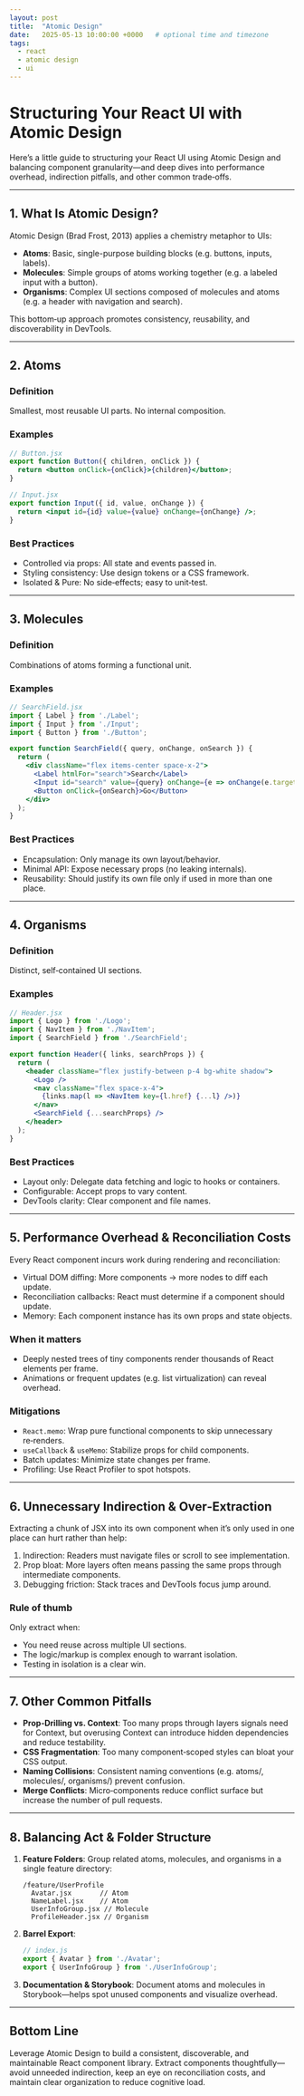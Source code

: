 ```yaml
---
layout: post
title:  "Atomic Design"
date:   2025-05-13 10:00:00 +0000   # optional time and timezone
tags:
  - react
  - atomic design
  - ui
---
```


# Structuring Your React UI with Atomic Design

Here’s a little guide to structuring your React UI using Atomic Design and balancing component granularity—and deep dives into performance overhead, indirection pitfalls, and other common trade‑offs.

---

## 1. What Is Atomic Design?

Atomic Design (Brad Frost, 2013) applies a chemistry metaphor to UIs:

- **Atoms**: Basic, single-purpose building blocks (e.g. buttons, inputs, labels).
- **Molecules**: Simple groups of atoms working together (e.g. a labeled input with a button).
- **Organisms**: Complex UI sections composed of molecules and atoms (e.g. a header with navigation and search).

This bottom‑up approach promotes consistency, reusability, and discoverability in DevTools.

---

## 2. Atoms

### Definition

Smallest, most reusable UI parts. No internal composition.

### Examples

```jsx
// Button.jsx
export function Button({ children, onClick }) {
  return <button onClick={onClick}>{children}</button>;
}

// Input.jsx
export function Input({ id, value, onChange }) {
  return <input id={id} value={value} onChange={onChange} />;
}
```

### Best Practices

- Controlled via props: All state and events passed in.
- Styling consistency: Use design tokens or a CSS framework.
- Isolated & Pure: No side‑effects; easy to unit‑test.

---

## 3. Molecules

### Definition

Combinations of atoms forming a functional unit.

### Examples

```jsx
// SearchField.jsx
import { Label } from './Label';
import { Input } from './Input';
import { Button } from './Button';

export function SearchField({ query, onChange, onSearch }) {
  return (
    <div className="flex items-center space-x-2">
      <Label htmlFor="search">Search</Label>
      <Input id="search" value={query} onChange={e => onChange(e.target.value)} />
      <Button onClick={onSearch}>Go</Button>
    </div>
  );
}
```

### Best Practices

- Encapsulation: Only manage its own layout/behavior.
- Minimal API: Expose necessary props (no leaking internals).
- Reusability: Should justify its own file only if used in more than one place.

---

## 4. Organisms

### Definition

Distinct, self‑contained UI sections.

### Examples

```jsx
// Header.jsx
import { Logo } from './Logo';
import { NavItem } from './NavItem';
import { SearchField } from './SearchField';

export function Header({ links, searchProps }) {
  return (
    <header className="flex justify-between p-4 bg-white shadow">
      <Logo />
      <nav className="flex space-x-4">
        {links.map(l => <NavItem key={l.href} {...l} />)}
      </nav>
      <SearchField {...searchProps} />
    </header>
  );
}
```

### Best Practices

- Layout only: Delegate data fetching and logic to hooks or containers.
- Configurable: Accept props to vary content.
- DevTools clarity: Clear component and file names.

---

## 5. Performance Overhead & Reconciliation Costs

Every React component incurs work during rendering and reconciliation:

- Virtual DOM diffing: More components → more nodes to diff each update.
- Reconciliation callbacks: React must determine if a component should update.
- Memory: Each component instance has its own props and state objects.

### When it matters

- Deeply nested trees of tiny components render thousands of React elements per frame.
- Animations or frequent updates (e.g. list virtualization) can reveal overhead.

### Mitigations

- `React.memo`: Wrap pure functional components to skip unnecessary re‑renders.
- `useCallback` & `useMemo`: Stabilize props for child components.
- Batch updates: Minimize state changes per frame.
- Profiling: Use React Profiler to spot hotspots.

---

## 6. Unnecessary Indirection & Over‑Extraction

Extracting a chunk of JSX into its own component when it’s only used in one place can hurt rather than help:

1. Indirection: Readers must navigate files or scroll to see implementation.
2. Prop bloat: More layers often means passing the same props through intermediate components.
3. Debugging friction: Stack traces and DevTools focus jump around.

### Rule of thumb

Only extract when:

- You need reuse across multiple UI sections.
- The logic/markup is complex enough to warrant isolation.
- Testing in isolation is a clear win.

---

## 7. Other Common Pitfalls

- **Prop‑Drilling vs. Context**: Too many props through layers signals need for Context, but overusing Context can introduce hidden dependencies and reduce testability.
- **CSS Fragmentation**: Too many component‑scoped styles can bloat your CSS output.
- **Naming Collisions**: Consistent naming conventions (e.g. atoms/, molecules/, organisms/) prevent confusion.
- **Merge Conflicts**: Micro‑components reduce conflict surface but increase the number of pull requests.

---

## 8. Balancing Act & Folder Structure

1. **Feature Folders**: Group related atoms, molecules, and organisms in a single feature directory:
    ```
    /feature/UserProfile
      Avatar.jsx       // Atom
      NameLabel.jsx    // Atom
      UserInfoGroup.jsx // Molecule
      ProfileHeader.jsx // Organism
    ```

2. **Barrel Export**:
    ```js
    // index.js
    export { Avatar } from './Avatar';
    export { UserInfoGroup } from './UserInfoGroup';
    ```

3. **Documentation & Storybook**:
    Document atoms and molecules in Storybook—helps spot unused components and visualize overhead.

---

## Bottom Line

Leverage Atomic Design to build a consistent, discoverable, and maintainable React component library. Extract components thoughtfully—avoid unneeded indirection, keep an eye on reconciliation costs, and maintain clear organization to reduce cognitive load.

